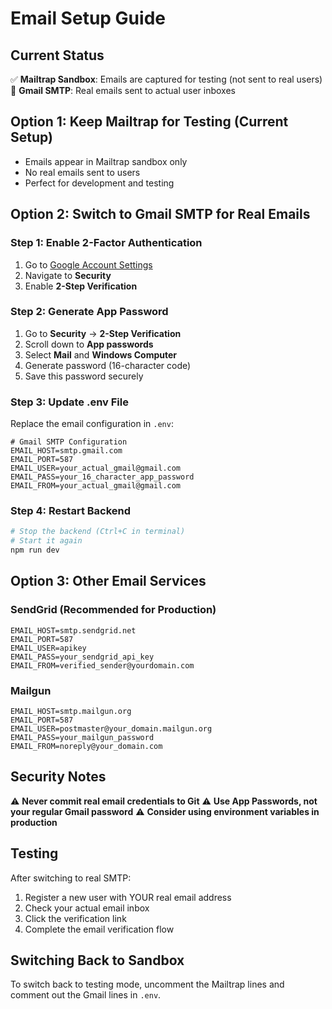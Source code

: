 # Email Setup Guide

## Current Status
✅ **Mailtrap Sandbox**: Emails are captured for testing (not sent to real users)
🚀 **Gmail SMTP**: Real emails sent to actual user inboxes

## Option 1: Keep Mailtrap for Testing (Current Setup)
- Emails appear in Mailtrap sandbox only
- No real emails sent to users
- Perfect for development and testing

## Option 2: Switch to Gmail SMTP for Real Emails

### Step 1: Enable 2-Factor Authentication
1. Go to [Google Account Settings](https://myaccount.google.com/)
2. Navigate to **Security**
3. Enable **2-Step Verification**

### Step 2: Generate App Password
1. Go to **Security** → **2-Step Verification**
2. Scroll down to **App passwords**
3. Select **Mail** and **Windows Computer**
4. Generate password (16-character code)
5. Save this password securely

### Step 3: Update .env File
Replace the email configuration in `.env`:

```properties
# Gmail SMTP Configuration
EMAIL_HOST=smtp.gmail.com
EMAIL_PORT=587
EMAIL_USER=your_actual_gmail@gmail.com
EMAIL_PASS=your_16_character_app_password
EMAIL_FROM=your_actual_gmail@gmail.com
```

### Step 4: Restart Backend
```bash
# Stop the backend (Ctrl+C in terminal)
# Start it again
npm run dev
```

## Option 3: Other Email Services

### SendGrid (Recommended for Production)
```properties
EMAIL_HOST=smtp.sendgrid.net
EMAIL_PORT=587
EMAIL_USER=apikey
EMAIL_PASS=your_sendgrid_api_key
EMAIL_FROM=verified_sender@yourdomain.com
```

### Mailgun
```properties
EMAIL_HOST=smtp.mailgun.org
EMAIL_PORT=587
EMAIL_USER=postmaster@your_domain.mailgun.org
EMAIL_PASS=your_mailgun_password
EMAIL_FROM=noreply@your_domain.com
```

## Security Notes
⚠️ **Never commit real email credentials to Git**
⚠️ **Use App Passwords, not your regular Gmail password**
⚠️ **Consider using environment variables in production**

## Testing
After switching to real SMTP:
1. Register a new user with YOUR real email address
2. Check your actual email inbox
3. Click the verification link
4. Complete the email verification flow

## Switching Back to Sandbox
To switch back to testing mode, uncomment the Mailtrap lines and comment out the Gmail lines in `.env`.
